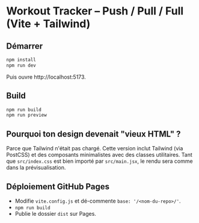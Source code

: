 # Workout Tracker – Push / Pull / Full (Vite + Tailwind)

## Démarrer
```bash
npm install
npm run dev
```
Puis ouvre http://localhost:5173.

## Build
```bash
npm run build
npm run preview
```

## Pourquoi ton design devenait "vieux HTML" ?
Parce que Tailwind n'était pas chargé. Cette version inclut Tailwind (via PostCSS) et des composants minimalistes
avec des classes utilitaires. Tant que `src/index.css` est bien importé par `src/main.jsx`, le rendu sera comme
dans la prévisualisation.

## Déploiement GitHub Pages
- Modifie `vite.config.js` et dé-commente `base: '/<nom-du-repo>/'`.
- `npm run build`
- Publie le dossier `dist` sur Pages.
